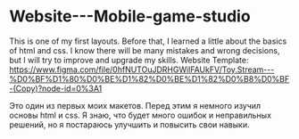 # Website---Mobile-game-studio
This is one of my first layouts. Before that, I learned a little about the basics of html and css. I know there will be many mistakes and wrong decisions, but I will try to improve and upgrade my skills.
Website Template: https://www.figma.com/file/0hfNUTOuJDRHGWilFAUkFV/Toy.Stream---%D0%BF%D1%80%D0%BE%D1%82%D0%BE%D1%82%D0%B8%D0%BF-(Copy)?node-id=0%3A1 

Это один из первых моих макетов. Перед этим я немного изучил основы html и css. Я знаю, что будет много ошибок и неправильных решений, но я постараюсь улучшить и повысить свои навыки.
